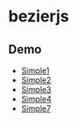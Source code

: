 bezierjs
================================

Demo
-----------------
* [Simple1](http://06wj.github.com/bezierjs/bezier/1/)
* [Simple2](http://06wj.github.com/bezierjs/bezier/2/)
* [Simple3](http://06wj.github.com/bezierjs/bezier/3/)
* [Simple4](http://06wj.github.com/bezierjs/bezier/4/)
* [Simple7](http://06wj.github.com/bezierjs/bezier/7/)
